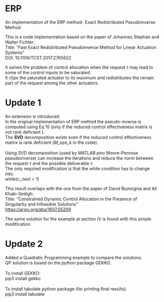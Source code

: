 # ERP
An implementation of the ERP method- Exact Redistributed Pseudoinverse Method 

This is a code implementation based on the paper of Johannes Stephan and Walter Fichter:<br/>
Title: "Fast Exact Redistributed Pseudoinverse Method for Linear Actuation Systems" <br/>
DOI: 10.1109/TCST.2017.2765622<br/>

It solves the problem of control allocation when the request τ may lead to some of the control inputs to be saturated.<br/>
It clips the saturated actuator to its maximum and redistributes the remain part of the request among the other actuators.

# Update 1
An extension is introduced:<br/>
In the original implementation of ERP method the pseudo-inverse is computed using Eq 15 (only if the reduced control effectiveness matrix is not rank deficient ).<br/>
The **SVD** decomposition exists even if the reduced control effectiveness matrix is rank deficient (*M_eps_k* in the code).<br/>
<br/>
Using SVD decomposition (used by MATLAB pinv Moore-Penrose pseudoinverse) can increase the iterations and reduce the norm between the request τ and the possible deliverable τ.<br/>
The only required modification is that the while condition has to change into: <br/> while(c_next < 1)<br/>

This result overlaps with the one from the paper of David Buzorgnia and Ali Khaki-Sedigh:<br/>
Title: "Constrained Dynamic Control Allocation in the Presence of Singularity and Infeasible Solutions"<br/>
https://arxiv.org/abs/1607.05209<br/>

The same solution for the example at section IV is found with this simple modification.

# Update 2
Added a Quadratic Programming example to compare the solutions.<br/> 
QP solution is based on the python package GEKKO.<br/> <br/> 
To install GEKKO:<br/> 
pip3 install gekko<br/> <br/> 
To install tabulate python package (for printing final results):<br/>
pip3 install tabulate<br/> 
